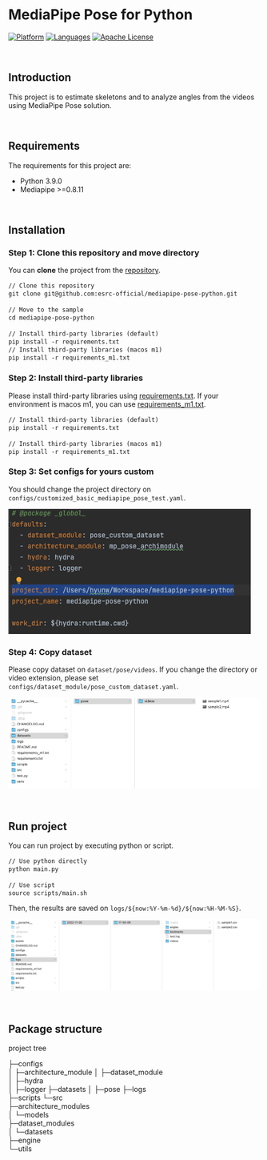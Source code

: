 # MediaPipe Pose for Python

[![Platform](https://img.shields.io/badge/platform-desktop-orange.svg)](https://github.com/esrc-official/mediapipe-pose-python)
[![Languages](https://img.shields.io/badge/language-python-orange.svg)](https://github.com/esrc-official/mediapipe-pose-python)
[![Apache License](https://img.shields.io/badge/license-Apache-brightgreen.svg)](https://github.com/esrc-official/mediapipe-pose-python/blob/master/LICENSE.md)

<br />

## Introduction
This project is to estimate skeletons and to analyze angles from the videos using MediaPipe Pose solution.

<br />

## Requirements
The requirements for this project are:
- Python 3.9.0
- Mediapipe >=0.8.11

<br />

## Installation

### Step 1: Clone this repository and move directory
You can **clone** the project from the [repository](https://github.com/esrc-official/mediapipe-pose-python).

```
// Clone this repository
git clone git@github.com:esrc-official/mediapipe-pose-python.git

// Move to the sample
cd mediapipe-pose-python

// Install third-party libraries (default)
pip install -r requirements.txt
// Install third-party libraries (macos m1)
pip install -r requirements_m1.txt
```

### Step 2: Install third-party libraries
Please install third-party libraries using [requirements.txt](https://github.com/esrc-official/mediapipe-pose-python/blob/master/requirements.txt).
If your environment is macos m1, you can use [requirements_m1.txt](https://github.com/esrc-official/mediapipe-pose-python/blob/master/requirements_m1.txt).

```
// Install third-party libraries (default)
pip install -r requirements.txt

// Install third-party libraries (macos m1)
pip install -r requirements_m1.txt
```

### Step 3: Set configs for yours custom
You should change the project directory on `configs/customized_basic_mediapipe_pose_test.yaml`.


![img](https://github.com/esrc-official/mediapipe-pose-python/blob/master/assets/config_example.png)

### Step 4: Copy dataset
Please copy dataset on `dataset/pose/videos`.
If you change the directory or video extension, please set `configs/dataset_module/pose_custom_dataset.yaml`.

![img](https://github.com/esrc-official/mediapipe-pose-python/blob/master/assets/dataset_directory.png)

<br />

## Run project
You can run project by executing python or script.

```
// Use python directly
python main.py

// Use script
source scripts/main.sh
```

Then, the results are saved on `logs/${now:%Y-%m-%d}/${now:%H-%M-%S}`.

![img](https://github.com/esrc-official/mediapipe-pose-python/blob/master/assets/result_example.png)

<br />

## Package structure

project tree

├─configs  
│  ├─architecture_module
│  ├─dataset_module  
│  ├─hydra  
│  ├─logger
├─datasets
│  ├─pose
├─logs  
├─scripts
└─src  
    ├─architecture_modules  
    │  └─models  
    ├─dataset_modules  
    │  └─datasets  
    ├─engine  
    └─utils  